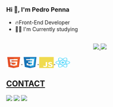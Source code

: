 ### Hi 👋, I'm Pedro Penna
- 🔥Front-End Developer
- 👨‍💻 I'm Currently studying

##
<div align="center">
  <a href="https://github.com/PennaPedro">
  <img height="180em" src="https://github-readme-stats.vercel.app/api?username=PennaPedro&show_icons=true&theme=dark&include_all_commits=true&count_private=true"/>
  <img height="180em" src="https://github-readme-stats.vercel.app/api/top-langs/?username=PennaPedro&layout=compact&langs_count=7&theme=dark">
</div>

<div style="display: inline_block"><br>
  <img align="center" alt="HTML" height="30" width="40" src="https://raw.githubusercontent.com/devicons/devicon/master/icons/html5/html5-original.svg">
  <img align="center" alt="CSS" height="30" width="40" src="https://raw.githubusercontent.com/devicons/devicon/master/icons/css3/css3-original.svg">
  <img align="center" alt="JavaScript" height="30" width="40" src="https://raw.githubusercontent.com/devicons/devicon/master/icons/javascript/javascript-plain.svg">
  <img align="center" alt="React" height="30" width="40" src="https://raw.githubusercontent.com/devicons/devicon/master/icons/react/react-original.svg">
</div>

## CONTACT

<div>
  <a href="https://instagram.com/_pennaped" target="_blank"><img src="https://img.shields.io/badge/-Instagram-%23E4405F?style=for-the-badge&logo=instagram&logoColor=white" target="_blank"></a>
  <a href="https://www.linkedin.com/in/pennapedro" target="_blank"><img src="https://img.shields.io/badge/-LinkedIn-%230077B5?style=for-the-badge&logo=linkedin&logoColor=white" target="_blank"></a>
  <a href = "mailto:pennapedro@hotmail.com"><img src="https://img.shields.io/badge/-Gmail-%23333?style=for-the-badge&logo=gmail&logoColor=white" target="_blank"></a>
<div>
